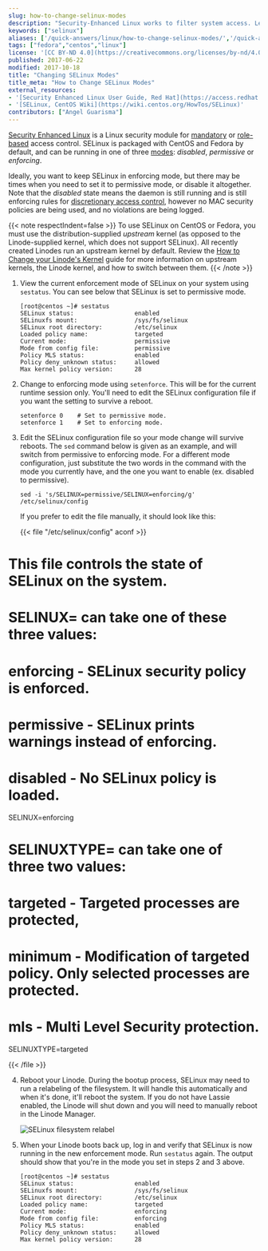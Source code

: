 ```yaml
---
slug: how-to-change-selinux-modes
description: "Security-Enhanced Linux works to filter system access. Learn how to switch between SELinux Modes, from full enforcement to completely disabled."
keywords: ["selinux"]
aliases: ['/quick-answers/linux/how-to-change-selinux-modes/','/quick-answers/linux/how-to-disable-selinux/']
tags: ["fedora","centos","linux"]
license: '[CC BY-ND 4.0](https://creativecommons.org/licenses/by-nd/4.0)'
published: 2017-06-22
modified: 2017-10-18
title: "Changing SELinux Modes"
title_meta: "How to Change SELinux Modes"
external_resources:
- '[Security Enhanced Linux User Guide, Red Hat](https://access.redhat.com/documentation/en-US/Red_Hat_Enterprise_Linux/6/html/Security-Enhanced_Linux/index.html)'
- '[SELinux, CentOS Wiki](https://wiki.centos.org/HowTos/SELinux)'
contributors: ["Angel Guarisma"]
---
```


[Security Enhanced Linux](https://selinuxproject.org/page/Main_Page) is a Linux security module for [mandatory](https://en.wikipedia.org/wiki/Mandatory_access_control) or [role-based](https://wiki.centos.org/HowTos/SELinux#head-91a597b2b6f140484d62d59a0b9a1dfea4dffc50) access control. SELinux is packaged with CentOS and Fedora by default, and can be running in one of three [modes](https://access.redhat.com/documentation/en-US/Red_Hat_Enterprise_Linux/6/html/Security-Enhanced_Linux/sect-Security-Enhanced_Linux-Introduction-SELinux_Modes.html): *disabled*, *permissive* or *enforcing*.

Ideally, you want to keep SELinux in enforcing mode, but there may be times when you need to set it to permissive mode, or disable it altogether. Note that the *disabled* state means the daemon is still running and is still enforcing rules for [discretionary access control](https://en.wikipedia.org/wiki/Discretionary_access_control), however no MAC security policies are being used, and no violations are being logged.

{{< note respectIndent=false >}}
To use SELinux on CentOS or Fedora, you must use the distribution-supplied *upstream* kernel (as opposed to the Linode-supplied kernel, which does not support SELinux). All recently created Linodes run an upstream kernel by default. Review the [How to Change your Linode's Kernel](/docs/products/compute/compute-instances/guides/manage-the-kernel/) guide for more information on upstream kernels, the Linode kernel, and how to switch between them.
{{< /note >}}

1.  View the current enforcement mode of SELinux on your system using `sestatus`. You can see below that SELinux is set to permissive mode.

        [root@centos ~]# sestatus
        SELinux status:                 enabled
        SELinuxfs mount:                /sys/fs/selinux
        SELinux root directory:         /etc/selinux
        Loaded policy name:             targeted
        Current mode:                   permissive
        Mode from config file:          permissive
        Policy MLS status:              enabled
        Policy deny_unknown status:     allowed
        Max kernel policy version:      28

2.  Change to enforcing mode using `setenforce`. This will be for the current runtime session only. You'll need to edit the SELinux configuration file if you want the setting to survive a reboot.

        setenforce 0    # Set to permissive mode.
        setenforce 1    # Set to enforcing mode.

3.  Edit the SELinux configuration file so your mode change will survive reboots. The `sed` command below is given as an example, and will switch from permissive to enforcing mode. For a different mode configuration, just substitute the two words in the command with the mode you currently have, and the one you want to enable (ex. disabled to permissive).

        sed -i 's/SELINUX=permissive/SELINUX=enforcing/g' /etc/selinux/config

    If you prefer to edit the file manually, it should look like this:

    {{< file "/etc/selinux/config" aconf >}}
# This file controls the state of SELinux on the system.
# SELINUX= can take one of these three values:
#     enforcing - SELinux security policy is enforced.
#     permissive - SELinux prints warnings instead of enforcing.
#     disabled - No SELinux policy is loaded.
SELINUX=enforcing
# SELINUXTYPE= can take one of three two values:
#     targeted - Targeted processes are protected,
#     minimum - Modification of targeted policy. Only selected processes are protected.
#     mls - Multi Level Security protection.
SELINUXTYPE=targeted

{{< /file >}}


4.  Reboot your Linode. During the bootup process, SELinux may need to run a relabeling of the filesystem. It will handle this automatically and when it's done, it'll reboot the system. If you do not have Lassie enabled, the Linode will shut down and you will need to manually reboot in the Linode Manager.

    ![SELinux filesystem relabel](selinux-filesystem-relabel.png "SELinux filesystem relabel")

5.  When your Linode boots back up, log in and verify that SELinux is now running in the new enforcement mode. Run `sestatus` again. The output should show that you're in the mode you set in steps 2 and 3 above.

        [root@centos ~]# sestatus
        SELinux status:                 enabled
        SELinuxfs mount:                /sys/fs/selinux
        SELinux root directory:         /etc/selinux
        Loaded policy name:             targeted
        Current mode:                   enforcing
        Mode from config file:          enforcing
        Policy MLS status:              enabled
        Policy deny_unknown status:     allowed
        Max kernel policy version:      28
